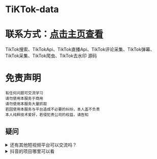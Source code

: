 # TiKTok-data
# 联系方式：[点击主页查看](https://github.com/VideoData)  

TikTok搜索、TikTokApi、TikTok直播Api、TikTok评论采集、TikTok弹幕、TikTok采集、TikTok爬虫、TikTok去水印 源码

#  免责声明    
```        
有任何问题可交流学习      
请勿使用本服务于商用       
请勿使用本服务大量抓取      
若因使用本服务与平台造成不必要的纠纷，本人盖不负责    
本人纯粹技术爱好，若侵犯贵公司的权益，请告知  
``` 

## 疑问
<details>
  <summary>还有其他短视频平台可以交流吗？</summary>
  目前可供学习交流的平台是抖音和Tiktok，快手大家有兴趣可以一起讨论交流。
</details>
<details>
  <summary>抖音的项目哪里可以看</summary>
  抖音->https://github.com/VideoData/DY-Data
</details>
